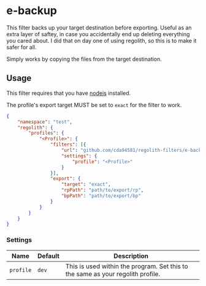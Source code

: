 # e-backup
This filter backs up your target destination before exporting. Useful as an extra layer of saftey, in case you accidentally end up deleting everything you cared about. I did that on day one of using regolith, so this is to make it safer for all.

Simply works by copying the files from the target destination.

## Usage
This filter requires that you have [nodejs](https://nodejs.org/en/) installed.

The profile's export target MUST be set to `exact` for the filter to work.

```json
{
	"namespace": "test",
	"regolith": {
		"profiles": {
			"<Profile>": {
				"filters": [{
					"url": "github.com/cda94581/regolith-filters/e-backup",
					"settings": {
						"profile": "<Profile>"
					}
				}],
				"export": {
					"target": "exact",
					"rpPath": "path/to/export/rp",
					"bpPath": "path/to/export/bp"
				}
			}
		}
	}
}
```

### Settings

Name | Default | Description
---- | ------- | -----------
`profile` | `dev` | This is used within the program. Set this to the same as your regolith profile.